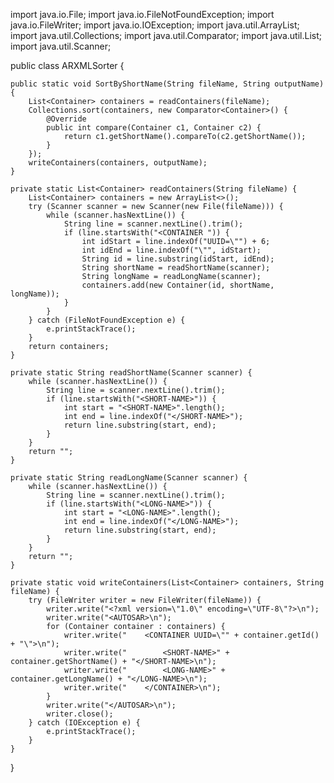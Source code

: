 
import java.io.File;
import java.io.FileNotFoundException;
import java.io.FileWriter;
import java.io.IOException;
import java.util.ArrayList;
import java.util.Collections;
import java.util.Comparator;
import java.util.List;
import java.util.Scanner;

public class ARXMLSorter {

    public static void SortByShortName(String fileName, String outputName){
        List<Container> containers = readContainers(fileName);
        Collections.sort(containers, new Comparator<Container>() {
            @Override
            public int compare(Container c1, Container c2) {
                return c1.getShortName().compareTo(c2.getShortName());
            }
        });
        writeContainers(containers, outputName);
    }

    private static List<Container> readContainers(String fileName) {
        List<Container> containers = new ArrayList<>();
        try (Scanner scanner = new Scanner(new File(fileName))) {
            while (scanner.hasNextLine()) {
                String line = scanner.nextLine().trim();
                if (line.startsWith("<CONTAINER ")) {
                    int idStart = line.indexOf("UUID=\"") + 6;
                    int idEnd = line.indexOf("\"", idStart);
                    String id = line.substring(idStart, idEnd);
                    String shortName = readShortName(scanner);
                    String longName = readLongName(scanner);
                    containers.add(new Container(id, shortName, longName));
                }
            }
        } catch (FileNotFoundException e) {
            e.printStackTrace();
        }
        return containers;
    }

    private static String readShortName(Scanner scanner) {
        while (scanner.hasNextLine()) {
            String line = scanner.nextLine().trim();
            if (line.startsWith("<SHORT-NAME>")) {
                int start = "<SHORT-NAME>".length();
                int end = line.indexOf("</SHORT-NAME>");
                return line.substring(start, end);
            }
        }
        return "";
    }

    private static String readLongName(Scanner scanner) {
        while (scanner.hasNextLine()) {
            String line = scanner.nextLine().trim();
            if (line.startsWith("<LONG-NAME>")) {
                int start = "<LONG-NAME>".length();
                int end = line.indexOf("</LONG-NAME>");
                return line.substring(start, end);
            }
        }
        return "";
    }

    private static void writeContainers(List<Container> containers, String fileName) {
        try (FileWriter writer = new FileWriter(fileName)) {
            writer.write("<?xml version=\"1.0\" encoding=\"UTF-8\"?>\n");
            writer.write("<AUTOSAR>\n");
            for (Container container : containers) {
                writer.write("    <CONTAINER UUID=\"" + container.getId() + "\">\n");
                writer.write("        <SHORT-NAME>" + container.getShortName() + "</SHORT-NAME>\n");
                writer.write("        <LONG-NAME>" + container.getLongName() + "</LONG-NAME>\n");
                writer.write("    </CONTAINER>\n");
            }
            writer.write("</AUTOSAR>\n");
            writer.close();
        } catch (IOException e) {
            e.printStackTrace();
        }
    }
}
